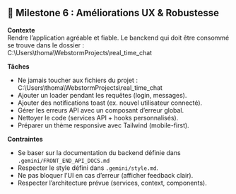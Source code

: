 ## 🎯 Milestone 6 : Améliorations UX & Robustesse
**Contexte**  
Rendre l’application agréable et fiable.
Le banckend qui doit être consommé se trouve dans le dossier : C:\Users\thoma\WebstormProjects\real_time_chat


**Tâches**
- Ne jamais toucher aux fichiers du projet : C:\Users\thoma\WebstormProjects\real_time_chat
- Ajouter un loader pendant les requêtes (login, messages).
- Ajouter des notifications toast (ex. nouvel utilisateur connecté).
- Gérer les erreurs API avec un composant d’erreur global.
- Nettoyer le code (services API + hooks personnalisés).
- Préparer un thème responsive avec Tailwind (mobile-first).

**Contraintes**
- Se baser sur la documentation du backend définie dans `.gemini/FRONT_END_API_DOCS.md`
- Respecter le style défini dans `.gemini/style.md`.
- Ne pas bloquer l’UI en cas d’erreur (afficher feedback clair).
- Respecter l’architecture prévue (services, context, components).